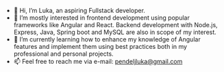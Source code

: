- 👋 Hi, I’m Luka, an aspiring Fullstack developer.
- 👀 I’m mostly interested in frontend development using popular frameworks like Angular and React. Backend development with Node.js, Express, Java, Spring boot and MySQL are also in scope of my interest.
- 🌱 I’m currently learning how to enhance my knowledge of Angular features and implement them using best practices both in my professional and personal projects.
- 📫 Feel free to reach me via e-mail: pendeljluka@gmail.com

<!---
LPendelj/LPendelj is a ✨ special ✨ repository because its `README.md` (this file) appears on your GitHub profile.
You can click the Preview link to take a look at your changes.
--->
